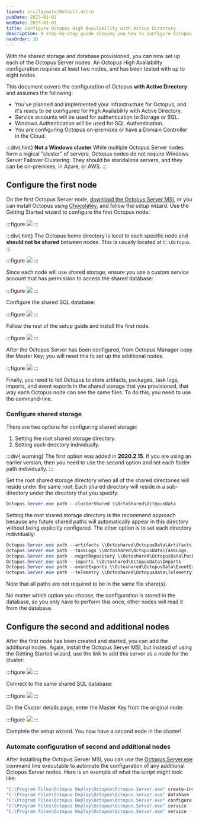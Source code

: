 ```yaml
---
layout: src/layouts/Default.astro
pubDate: 2023-01-01
modDate: 2023-01-01
title: Configure Octopus High Availability with Active Directory
description: A step-by-step guide showing you how to configure Octopus in High-Availability using Active Directory.
navOrder: 30
---
```


With the shared storage and database provisioned, you can now set up each of the Octopus Server nodes. An Octopus High Availability configuration requires at least two nodes, and has been tested with up to eight nodes.

This document covers the configuration of Octopus **with Active Directory** and assumes the following:

- You've planned and implemented your Infrastructure for Octopus, and it's ready to be configured for High Availability with Active Directory.
- Service accounts will be used for authentication to Storage or SQL.
- Windows Authentication will be used for SQL Authentication.
- You are configuring Octopus on-premises or have a Domain Controller in the Cloud.

:::div{.hint}
**Not a Windows cluster**
While multiple Octopus Server nodes form a logical "cluster" of servers, Octopus nodes do not require Windows Server Failover Clustering. They should be standalone servers, and they can be on-premises, in Azure, or AWS.
:::

## Configure the first node

On the first Octopus Server node, [download the Octopus Server MSI](https://octopus.com/downloads), or you can install Octopus using [Chocolatey](https://community.chocolatey.org/packages/OctopusDeploy), and follow the setup wizard. Use the Getting Started wizard to configure the first Octopus node:

:::figure
![](/docs/administration/high-availability/configure/images/getting-started.png)
:::

:::div{.hint}
The Octopus home directory is local to each specific node and **should not be shared** between nodes. This is usually located at `C:\Octopus`.
:::

:::figure
![](/docs/administration/high-availability/configure/images/home.png)
:::

Since each node will use shared storage, ensure you use a custom service account that has permission to access the shared database:

:::figure
![](/docs/administration/high-availability/configure/images/wizard-service-account-ad.png)
:::

Configure the shared SQL database:

:::figure
![](/docs/administration/high-availability/configure/images/wizard-sql-service-account.png)
:::

Follow the rest of the setup guide and install the first node.

:::figure
![](/docs/administration/high-availability/configure/images/wizard-install.png)
:::

After the Octopus Server has been configured, from Octopus Manager copy the Master Key; you will need this to set up the additional nodes.

:::figure
![](/docs/administration/high-availability/configure/images/wizard-master-key.png)
:::

Finally, you need to tell Octopus to store artifacts, packages, task logs, imports, and event exports in the shared storage that you provisioned, that way each Octopus node can see the same files. To do this, you need to use the command-line.

### Configure shared storage

There are two options for configuring shared storage: 

1. Setting the root shared storage directory.
2. Setting each directory individually.

:::div{.warning}
The first option was added in **2020.2.15**. If you are using an earlier version, then you need to use the second option and set each folder path individually.
:::

Set the root shared storage directory when all of the shared directories will reside under the same root. Each shared directory will reside in a sub-directory under the directory that you specify:

```powershell
Octopus.Server.exe path --clusterShared \\OctoShared\OctopusData
```

Setting the root shared storage directory is the recommend approach because any future shared paths will automatically appear in this directory without being explicitly configured. The other option is to set each directory individually:

```powershell
Octopus.Server.exe path --artifacts \\Octoshared\OctopusData\Artifacts
Octopus.Server.exe path --taskLogs \\Octoshared\OctopusData\TaskLogs
Octopus.Server.exe path --nugetRepository \\Octoshared\OctopusData\Packages
Octopus.Server.exe path --imports \\Octoshared\OctopusData\Imports
Octopus.Server.exe path --eventExports \\Octoshared\OctopusData\EventExports
Octopus.Server.exe path --telemetry \\Octoshared\OctopusData\Telemetry
```

Note that all paths are not required to be in the same file share(s).

No matter which option you choose, the configuration is stored in the database, so you only have to perform this once, other nodes will read it from the database.

## Configure the second and additional nodes

After the first node has been created and started, you can add the additional nodes. Again, install the Octopus Server MSI, but instead of using the Getting Started wizard, use the link to add this server as a node for the cluster:

:::figure
![](/docs/administration/high-availability/configure/images/wizard-high-availability.png)
:::

Connect to the same shared SQL database:

:::figure
![](/docs/administration/high-availability/configure/images/wizard-sql-service-account.png)
:::

On the Cluster details page, enter the Master Key from the original node:

:::figure
![](/docs/administration/high-availability/configure/images/wizard-second-node.png)
:::

Complete the setup wizard. You now have a second node in the cluster!

### Automate configuration of second and additional nodes

After installing the Octopus Server MSI, you can use the [Octopus.Server.exe](/docs/octopus-rest-api/octopus.server.exe-command-line) command line executable to automate the configuration of any additional Octopus Server nodes. Here is an example of what the script might look like:

```bash
"C:\Program Files\Octopus Deploy\Octopus\Octopus.Server.exe" create-instance --instance "Default" --config "C:\Octopus\OctopusServer.config"
"C:\Program Files\Octopus Deploy\Octopus\Octopus.Server.exe" database --instance "Default" --masterKey "MASTER_KEY" --connectionString "Data Source=octopus-server-ha-db;Initial Catalog=OctopusDeploy-OctopusServer;Integrated Security=True;"
"C:\Program Files\Octopus Deploy\Octopus\Octopus.Server.exe" configure --instance "Default" --webForceSSL "False" --webListenPrefixes "http://localhost:80/" --commsListenPort "10943"
"C:\Program Files\Octopus Deploy\Octopus\Octopus.Server.exe" service --instance "Default" --stop
"C:\Program Files\Octopus Deploy\Octopus\Octopus.Server.exe" service --instance "Default" --user "WORK\scvOctopus" --password "DOMAIN_PASSWORD"  --install --reconfigure --start
```